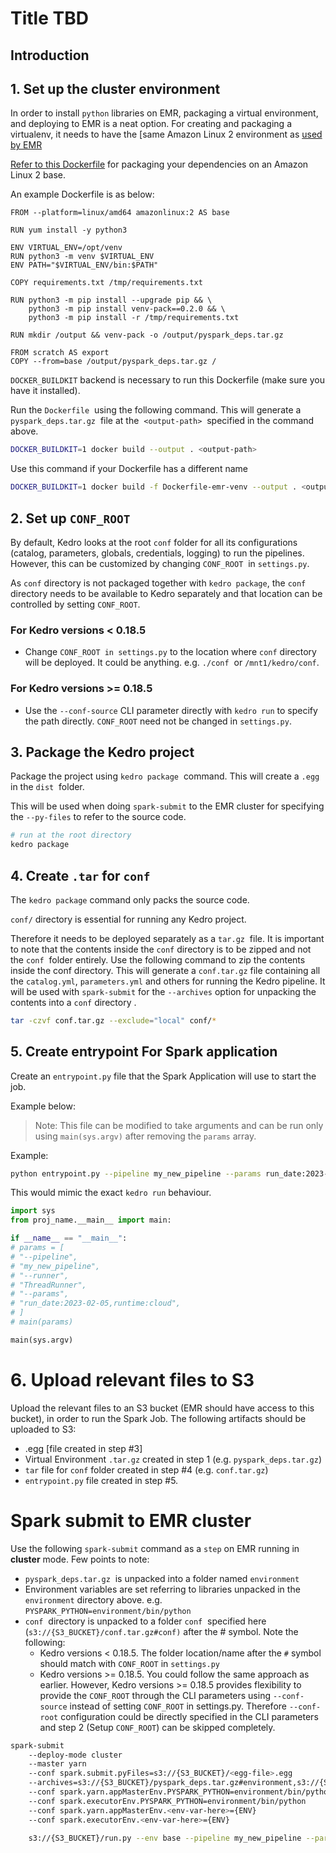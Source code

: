 # Title TBD

## Introduction

## 1. Set up the cluster environment

In order to install `python` libraries on EMR, packaging a
virtual environment, and deploying to EMR is a neat option. For creating
and packaging a virtualenv, it needs to have the [same Amazon Linux 2
environment as [used by EMR](https://docs.aws.amazon.com/emr/latest/EMR-Serverless-UserGuide)

[Refer to this Dockerfile](https://github.com/aws-samples/emr-serverless-samples/tree/main/examples/pyspark/dependencies) for packaging your dependencies on an Amazon
Linux 2 base. 

An example Dockerfile is as below: 

```text
FROM --platform=linux/amd64 amazonlinux:2 AS base 

RUN yum install -y python3 

ENV VIRTUAL_ENV=/opt/venv 
RUN python3 -m venv $VIRTUAL_ENV 
ENV PATH="$VIRTUAL_ENV/bin:$PATH" 

COPY requirements.txt /tmp/requirements.txt 

RUN python3 -m pip install --upgrade pip && \
    python3 -m pip install venv-pack==0.2.0 && \ 
    python3 -m pip install -r /tmp/requirements.txt 
    
RUN mkdir /output && venv-pack -o /output/pyspark_deps.tar.gz 

FROM scratch AS export 
COPY --from=base /output/pyspark_deps.tar.gz /
```


`DOCKER_BUILDKIT` backend is necessary to run this Dockerfile (make sure
you have it installed).

Run the `Dockerfile`  using the following command. This will generate a
`pyspark_deps.tar.gz`  file at the  `<output-path>`  specified in the
command above. 

```bash
DOCKER_BUILDKIT=1 docker build --output . <output-path> 
```
Use this command if your Dockerfile has a different name 

```bash
DOCKER_BUILDKIT=1 docker build -f Dockerfile-emr-venv --output . <output-path>
```

## 2. Set up `CONF_ROOT`
By default, Kedro looks at the root `conf` folder for
all its configurations (catalog, parameters, globals, credentials,
logging) to run the pipelines. However, this can be customized by
changing `CONF_ROOT`  in `settings.py`. 

As `conf` directory is not packaged together with `kedro package`, the `conf` directory needs to be available to Kedro separately and that location can be controlled by setting `CONF_ROOT`. 

### For Kedro versions < 0.18.5

-   Change `CONF_ROOT in settings.py` to the location where `conf` directory will be deployed. It could be anything. e.g. `./conf`  or `/mnt1/kedro/conf`. 

### For Kedro versions >= 0.18.5

-   Use the `--conf-source` CLI parameter directly with `kedro run` to specify the path directly. `CONF_ROOT` need not be changed in `settings.py`.

## 3. Package the Kedro project

Package the project using `kedro package`  command. This will create a `.egg` in the `dist`  folder. 

This will be used when doing `spark-submit` to the EMR cluster for specifying the `--py-files` to refer to the source code. 

```bash
# run at the root directory 
kedro package
```

## 4. Create `.tar` for `conf`

The `kedro package` command only packs the source code. 

`conf/` directory is essential for running any Kedro project.

Therefore it needs to be deployed separately as a `tar.gz`  file. It is
important to note that the contents inside the `conf` directory is
to be zipped and not the `conf`  folder entirely. Use the following
command to zip the contents inside the conf directory. This will
generate a `conf.tar.gz` file containing all the `catalog.yml`, `parameters.yml` and others for running the Kedro pipeline. It will be used
with `spark-submit` for the `--archives` option for unpacking
the contents into a `conf` directory .

```bash
tar -czvf conf.tar.gz --exclude="local" conf/*
```

## 5. Create entrypoint For Spark application 

Create an `entrypoint.py` file that the Spark Application will
use to start the job. 

Example below:

> Note: This file can be modified to take arguments and can be run only
using `main(sys.argv)` after removing the `params` array. 

Example:

```bash
python entrypoint.py --pipeline my_new_pipeline --params run_date:2023-02-05,runtime:cloud
```
This would mimic the exact `kedro run` behaviour.

```python
import sys 
from proj_name.__main__ import main: 

if __name__ == "__main__":
# params = [ 
# "--pipeline", 
# "my_new_pipeline", 
# "--runner", 
# "ThreadRunner", 
# "--params", 
# "run_date:2023-02-05,runtime:cloud", 
# ] 
# main(params) 

main(sys.argv)
```

# 6. Upload relevant files to S3

Upload the relevant files to an S3 bucket (EMR should have
access to this bucket), in order to run the Spark Job. The following
artifacts should be uploaded to S3:

-   .egg [file created in step #3]
-   Virtual Environment `.tar.gz` created in step 1 (e.g. `pyspark_deps.tar.gz`)
-   `tar` file for `conf` folder created in step #4 (e.g. `conf.tar.gz`)
-   `entrypoint.py` file created in step #5.

# Spark submit to EMR cluster

Use the following `spark-submit` command as a `step` on EMR running in **cluster** mode. Few points to note:

-   `pyspark_deps.tar.gz`  is unpacked into a folder named `environment`
-   Environment variables are set referring to libraries unpacked in the `environment` directory above. e.g. `PYSPARK_PYTHON=environment/bin/python`
-   `conf`  directory is unpacked to a folder `conf`  specified here
    (`s3://{S3_BUCKET}/conf.tar.gz#conf)` after the # symbol. Note the following:
    -   Kedro versions < 0.18.5. The folder location/name after the `#` symbol should match with `CONF_ROOT` in `settings.py` 
    -   Kedro versions >= 0.18.5. You could follow the same approach as earlier. However, Kedro versions >= 0.18.5 provides flexibility to provide the `CONF_ROOT` through the CLI parameters using `--conf-source` instead of setting `CONF_ROOT` in settings.py. Therefore `--conf-root` configuration could be directly specified in the CLI parameters and step 2 (Setup `CONF_ROOT`) can be skipped completely.
        
```bash
spark-submit 
    --deploy-mode cluster 
    --master yarn 
    --conf spark.submit.pyFiles=s3://{S3_BUCKET}/<egg-file>.egg
    --archives=s3://{S3_BUCKET}/pyspark_deps.tar.gz#environment,s3://{S3_BUCKET}/conf.tar.gz#conf
    --conf spark.yarn.appMasterEnv.PYSPARK_PYTHON=environment/bin/python
    --conf spark.executorEnv.PYSPARK_PYTHON=environment/bin/python 
    --conf spark.yarn.appMasterEnv.<env-var-here>={ENV} 
    --conf spark.executorEnv.<env-var-here>={ENV} 
    
    s3://{S3_BUCKET}/run.py --env base --pipeline my_new_pipeline --params run_date:2023-03-07,runtime:cloud
```




